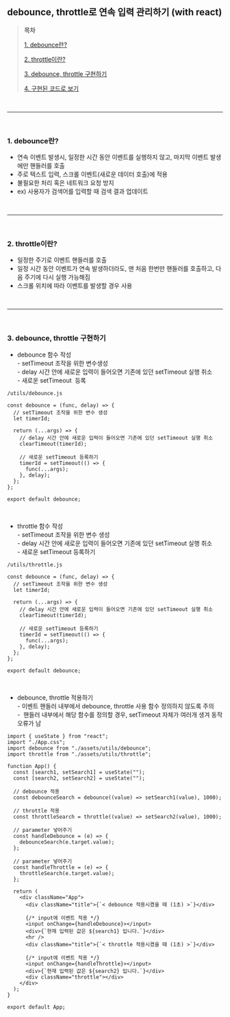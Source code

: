 ## debounce, throttle로 연속 입력 관리하기 (with react)

> **목차**
> 
> [1\. debounce란?](#a1)
> 
> [2\. throttle이란?](#a2)
> 
> [3\. debounce, throttle 구현하기](#a3)
> 
> [4\. 구현된 코드로 보기](#a4)

<br />
<hr />
<br />

### **1\. debounce란?**

-   연속 이벤트 발생시, 일정한 시간 동안 이벤트를 실행하지 않고, 마지막 이벤트 발생에만 핸들러를 호출
-   주로 텍스트 입력, 스크롤 이벤트(새로운 데이터 호출)에 적용
-   불필요한 처리 혹은 네트워크 요청 방지
-   ex) 사용자가 검색어를 입력할 때 검색 결과 업데이트

<br />
<hr />
<br />

### **2\. throttle이란?**

-   일정한 주기로 이벤트 핸들러를 호출
-   일정 시간 동안 이벤트가 연속 발생하더라도, 맨 처음 한번만 핸들러를 호출하고, 다음 주기에 다시 실행 가능해짐
-   스크롤 위치에 따라 이벤트를 발생할 경우 사용

<br />
<hr />
<br />

### **3\. debounce, throttle 구현하기**

-   debounce 함수 작성  
    \- setTimeout 조작을 위한 변수생성  
    \- delay 시간 안에 새로운 입력이 들어오면 기존에 있던 setTimeout 실행 취소  
    \- 새로운 setTimeout  등록

```
/utils/debounce.js

const debounce = (func, delay) => {
  // setTimeout 조작을 위한 변수 생성
  let timerId;

  return (...args) => {
    // delay 시간 안에 새로운 입력이 들어오면 기존에 있던 setTimeout 실행 취소
    clearTimeout(timerId);

    // 새로운 setTimeout 등록하기
    timerId = setTimeout(() => {
      func(...args);
    }, delay);
  };
};

export default debounce;
```

<br />

-   throttle 함수 작성  
    \- setTimeout 조작을 위한 변수 생성  
    \- delay 시간 안에 새로운 입력이 들어오면 기존에 있던 setTimeout 실행 취소  
    \- 새로운 setTimeout 등록하기

```
/utils/throttle.js

const debounce = (func, delay) => {
  // setTimeout 조작을 위한 변수 생성
  let timerId;

  return (...args) => {
    // delay 시간 안에 새로운 입력이 들어오면 기존에 있던 setTimeout 실행 취소
    clearTimeout(timerId);

    // 새로운 setTimeout 등록하기
    timerId = setTimeout(() => {
      func(...args);
    }, delay);
  };
};

export default debounce;
```

<br />

-   debounce, throttle 적용하기  
    \- 이벤트 핸들러 내부에서 debounce, throttle 사용 함수 정의하지 않도록 주의  
    \-  핸들러 내부에서 해당 함수를 정의할 경우, setTimeout 자체가 여러개 생겨 동작 오류가 남

```
import { useState } from "react";
import "./App.css";
import debounce from "./assets/utils/debounce";
import throttle from "./assets/utils/throttle";

function App() {
  const [search1, setSearch1] = useState("");
  const [search2, setSearch2] = useState("");

  // debounce 적용
  const debounceSearch = debounce((value) => setSearch1(value), 1000);

  // throttle 적용
  const throttleSearch = throttle((value) => setSearch2(value), 1000);

  // parameter 넣어주기
  const handleDebounce = (e) => {
    debounceSearch(e.target.value);
  };

  // parameter 넣어주기
  const handleThrottle = (e) => {
    throttleSearch(e.target.value);
  };

  return (
    <div className="App">
      <div className="title">{`< debounce 적용시켰을 때 (1초) >`}</div>

      {/* input에 이벤트 적용 */}
      <input onChange={handleDebounce}></input>
      <div>{`현재 입력된 값은 ${search1} 입니다.`}</div>
      <hr />
      <div className="title">{`< throttle 적용시켰을 때 (1초) >`}</div>

      {/* input에 이벤트 적용 */}
      <input onChange={handleThrottle}></input>
      <div>{`현재 입력된 값은 ${search2} 입니다.`}</div>
      <div className="throttle"></div>
    </div>
  );
}

export default App;
```

